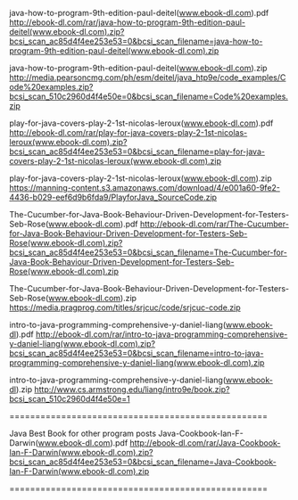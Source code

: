 
java-how-to-program-9th-edition-paul-deitel(www.ebook-dl.com).pdf
 http://ebook-dl.com/rar/java-how-to-program-9th-edition-paul-deitel(www.ebook-dl.com).zip?bcsi_scan_ac85d4f4ee253e53=0&bcsi_scan_filename=java-how-to-program-9th-edition-paul-deitel(www.ebook-dl.com).zip 

java-how-to-program-9th-edition-paul-deitel(www.ebook-dl.com).zip
 http://media.pearsoncmg.com/ph/esm/deitel/java_htp9e/code_examples/Code%20examples.zip?bcsi_scan_510c2960d4f4e50e=0&bcsi_scan_filename=Code%20examples.zip



 play-for-java-covers-play-2-1st-nicolas-leroux(www.ebook-dl.com).pdf
 http://ebook-dl.com/rar/play-for-java-covers-play-2-1st-nicolas-leroux(www.ebook-dl.com).zip?bcsi_scan_ac85d4f4ee253e53=0&bcsi_scan_filename=play-for-java-covers-play-2-1st-nicolas-leroux(www.ebook-dl.com).zip

play-for-java-covers-play-2-1st-nicolas-leroux(www.ebook-dl.com).zip
 https://manning-content.s3.amazonaws.com/download/4/e001a60-9fe2-4436-b029-eef6d9b6fda9/PlayforJava_SourceCode.zip
 
 
 
 The-Cucumber-for-Java-Book-Behaviour-Driven-Development-for-Testers-Seb-Rose(www.ebook-dl.com).pdf
 http://ebook-dl.com/rar/The-Cucumber-for-Java-Book-Behaviour-Driven-Development-for-Testers-Seb-Rose(www.ebook-dl.com).zip?bcsi_scan_ac85d4f4ee253e53=0&bcsi_scan_filename=The-Cucumber-for-Java-Book-Behaviour-Driven-Development-for-Testers-Seb-Rose(www.ebook-dl.com).zip

The-Cucumber-for-Java-Book-Behaviour-Driven-Development-for-Testers-Seb-Rose(www.ebook-dl.com).zip
 https://media.pragprog.com/titles/srjcuc/code/srjcuc-code.zip
 
 
 
 intro-to-java-programming-comprehensive-y-daniel-liang(www.ebook-dl).pdf
 http://ebook-dl.com/rar/intro-to-java-programming-comprehensive-y-daniel-liang(www.ebook-dl.com).zip?bcsi_scan_ac85d4f4ee253e53=0&bcsi_scan_filename=intro-to-java-programming-comprehensive-y-daniel-liang(www.ebook-dl.com).zip
 
 intro-to-java-programming-comprehensive-y-daniel-liang(www.ebook-dl).zip
 http://www.cs.armstrong.edu/liang/intro9e/book.zip?bcsi_scan_510c2960d4f4e50e=1
           
		   
==================================================


Java Best Book for other program posts
Java-Cookbook-Ian-F-Darwin(www.ebook-dl.com).pdf
http://ebook-dl.com/rar/Java-Cookbook-Ian-F-Darwin(www.ebook-dl.com).zip?bcsi_scan_ac85d4f4ee253e53=0&bcsi_scan_filename=Java-Cookbook-Ian-F-Darwin(www.ebook-dl.com).zip


==================================================		   
